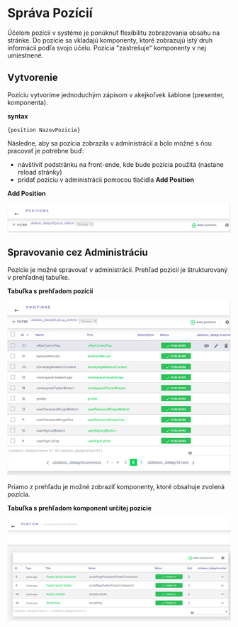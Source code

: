 # Správa Pozícií

Účelom pozícií v systéme je ponúknuť flexibilitu zobrazovania obsahu na stránke. Do pozície sa vkladajú komponenty, ktoré zobrazujú istý druh informácií podľa svojo účelu. Pozícia "zastrešuje" komponenty v nej umiestnené.


## Vytvorenie

Pozíciu vytvoríme jednoduchým zápisom v akejkoľvek šablone (presenter, komponenta).

**syntax**
```
{position NazovPozicie}
```

Následne, aby sa pozícia zobrazila v administrácií a bolo možné s ňou pracovať je potrebne buď:

- návštiviť podstránku na front-ende, kde bude pozícia použitá (nastane reload stránky)
- pridať pozíciu v administrácii pomocou tlačidla **Add Position**

**Add Position**

![add position tlačidlo](../images/add-position-button.png "Pridanie pozicie v administrácií")

## Spravovanie cez Administráciu

Pozície je možné spravovať v administrácií. Prehľad pozicií je štrukturovaný v prehľadnej tabuľke.

**Tabuľka s prehľadom pozícií**

![tabuľka s pozíciami](../images/positions-table.png "Prehľad pozícií")

Priamo z prehľadu je možné zobraziť komponenty, ktoré obsahuje zvolená pozícia.

**Tabuľka s prehľadom komponent určitej pozície**

![tabuľka s komponentami](../images/components-of-position-table.png "Prehľad komponent určitej pozície")
